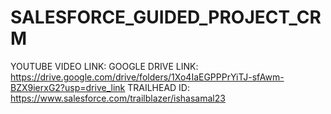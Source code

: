# SALESFORCE_GUIDED_PROJECT_CRM
YOUTUBE VIDEO LINK: 
GOOGLE DRIVE LINK: https://drive.google.com/drive/folders/1Xo4IaEGPPPrYiTJ-sfAwm-BZX9ierxG2?usp=drive_link
TRAILHEAD ID: https://www.salesforce.com/trailblazer/ishasamal23
